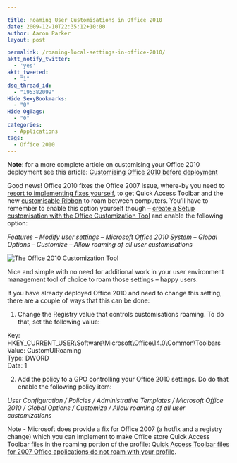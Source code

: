 ```yaml
---

title: Roaming User Customisations in Office 2010
date: 2009-12-10T22:35:12+10:00
author: Aaron Parker
layout: post

permalink: /roaming-local-settings-in-office-2010/
aktt_notify_twitter:
  - 'yes'
aktt_tweeted:
  - "1"
dsq_thread_id:
  - "195382099"
Hide SexyBookmarks:
  - "0"
Hide OgTags:
  - "0"
categories:
  - Applications
tags:
  - Office 2010
---
```

**Note**: for a more complete article on customising your Office 2010 deployment see this article: [Customising Office 2010 before deployment]({{site.baseurl}}/deployment/customising-office-2010-before-deployment/)

Good news! Office 2010 fixes the Office 2007 issue, where-by you need to [resort to implementing fixes yourself](http://blogs.sepago.de/helge/2009/12/09/fixing-office-2007s-quick-access-toolbars-with-citrix-user-profile-manager/), to get Quick Access Toolbar and the new [customisable Ribbon](http://msdn.microsoft.com/en-us/library/ee704589(office.14).aspx) to roam between computers. You’ll have to remember to enable this option yourself though – [create a Setup customisation with the Office Customization Tool]({{site.baseurl}}/deployment/customising-office-2010-before-deployment) and enable the following option:

_Features – Modify user settings – Microsoft Office 2010 System – Global Options – Customize – Allow roaming of all user customisations_

![The Office 2010 Customization Tool]({{site.baseurl}}/media/2009/12/AllowRoamingOfAllUserCustomisations.png)

Nice and simple with no need for additional work in your user environment management tool of choice to roam those settings – happy users.

If you have already deployed Office 2010 and need to change this setting, there are a couple of ways that this can be done:

1. Change the Registry value that controls customisations roaming. To do that, set the following value:

Key: HKEY\_CURRENT\_USER\Software\Microsoft\Office\14.0\Common\Toolbars  
Value: CustomUIRoaming  
Type: DWORD  
Data: 1

2. Add the policy to a GPO controlling your Office 2010 settings. Do do that enable the following policy item:

_User Configuration / Policies / Administrative Templates / Microsoft Office 2010 / Global Options / Customize / Allow roaming of all user customizations_

Note - Microsoft does provide a fix for Office 2007 (a hotfix and a registry change) which you can implement to make Office store Quick Access Toolbar files in the roaming portion of the profile: [Quick Access Toolbar files for 2007 Office applications do not roam with your profile](http://support.microsoft.com/kb/958062).